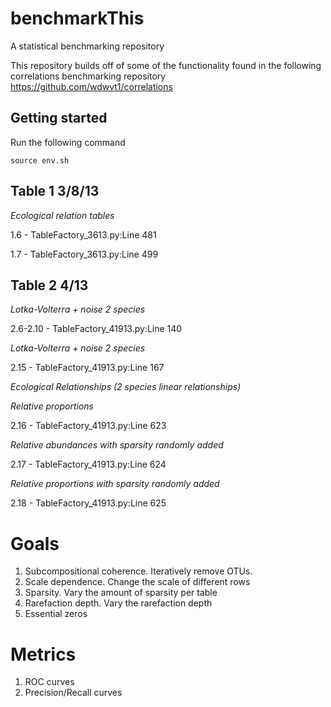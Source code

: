 # benchmarkThis
A statistical benchmarking repository

This repository builds off of some of the functionality found in the following correlations benchmarking repository
https://github.com/wdwvt1/correlations

Getting started
---------------
Run the following command
```
source env.sh
```

Table 1 3/8/13
--------------
*Ecological relation tables*

1.6 - TableFactory_3613.py:Line 481

1.7 - TableFactory_3613.py:Line 499

Table 2 4/13
------------
*Lotka-Volterra + noise 2 species*

2.6-2.10 - TableFactory_41913.py:Line 140

*Lotka-Volterra + noise 2 species*

2.15 - TableFactory_41913.py:Line 167


*Ecological Relationships (2 species linear relationships)*

*Relative proportions*

2.16 - TableFactory_41913.py:Line 623 

*Relative abundances with sparsity randomly added*

2.17 - TableFactory_41913.py:Line 624

*Relative proportions with sparsity randomly added*

2.18 - TableFactory_41913.py:Line 625

Goals
=====
1. Subcompositional coherence. Iteratively remove OTUs.  
2. Scale dependence.  Change the scale of different rows
3. Sparsity. Vary the amount of sparsity per table
4. Rarefaction depth. Vary the rarefaction depth
5. Essential zeros

Metrics
=======
1. ROC curves
2. Precision/Recall curves
